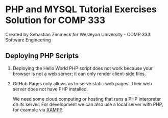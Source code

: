 # PHP and MYSQL Tutorial Exercises Solution for COMP 333

Created by Sebastian Zimmeck for
Wesleyan University - COMP 333: Software Engineering

## Deploying PHP Scripts

1. Deploying the Hello World PHP script does not work because your browser
   is not a web server; it can only render client-side files.
2. GitHub Pages only allows us to serve static web pages. Their web server
   does not have PHP installed.

   We need some cloud computing or hosting that runs a PHP interpreter on
   its server. For development we can also use a local server with
   PHP, for example via [XAMPP](https://sourceforge.net/projects/xampp/).
